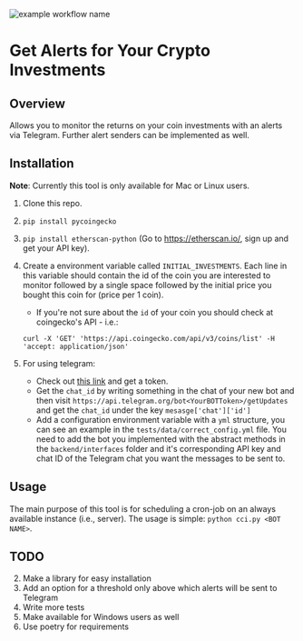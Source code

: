 ![example workflow name](https://github.com/oren0e/check-crypto-investments/workflows/CI/badge.svg)

# Get Alerts for Your Crypto Investments

## Overview

Allows you to monitor the returns on your coin investments
with an alerts via Telegram. Further alert senders can be implemented as well.

## Installation

**Note**: Currently this tool is only available for Mac or Linux users.

1.  Clone this repo.
2.  `pip install pycoingecko`
3.  `pip install etherscan-python` (Go to https://etherscan.io/, sign up and get your API key).
4.  Create a environment variable called `INITIAL_INVESTMENTS`. Each line in this variable
    should contain the id of the coin you are interested to monitor followed by a single space
    followed by the initial price you bought this coin for (price per 1 coin).

    - If you're not sure about the `id` of your coin you should check at coingecko's API - i.e.:
    ```
    curl -X 'GET' 'https://api.coingecko.com/api/v3/coins/list' -H 'accept: application/json'
    ```

5.  For using telegram:
    - Check out [this link](https://core.telegram.org/bots#6-botfather) and get a token.
    - Get the `chat_id` by writing something in the chat of your new bot and then
      visit `https://api.telegram.org/bot<YourBOTToken>/getUpdates` and get the `chat_id` under the key
      `mesasge['chat']['id']`
    - Add a configuration environment variable with a `yml` structure, you can see an example in the
      `tests/data/correct_config.yml` file. You need to add the bot you implemented with the abstract methods
      in the `backend/interfaces` folder and it's corresponding API key and chat ID of the Telegram chat you want
      the messages to be sent to.

## Usage

The main purpose of this tool is for scheduling a cron-job on an always available instance (i.e., server).
The usage is simple: `python cci.py <BOT NAME>`.

## TODO

2. Make a library for easy installation
3. Add an option for a threshold only above which alerts will be sent to Telegram
4. Write more tests
5. Make available for Windows users as well
6. Use poetry for requirements
